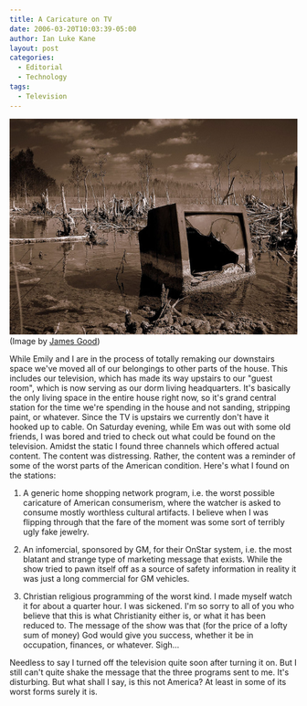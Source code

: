 ```yaml
---
title: A Caricature on TV
date: 2006-03-20T10:03:39-05:00
author: Ian Luke Kane
layout: post
categories:
  - Editorial
  - Technology
tags:
  - Television
---
```


![(James Good)](/assets/television.jpg)  
(Image by [James Good](http://www.flickr.com/photos/jamesgood/363013819/sizes/z/in/photostream/))

While Emily and I are in the process of totally remaking our downstairs
space we've moved all of our belongings to other parts of the house.
This includes our television, which has made its way upstairs to our
"guest room", which is now serving as our dorm living headquarters. It's
basically the only living space in the entire house right now, so it's
grand central station for the time we're spending in the house and not
sanding, stripping paint, or whatever. Since the TV is upstairs we
currently don't have it hooked up to cable. On Saturday evening, while
Em was out with some old friends, I was bored and tried to check out
what could be found on the television. Amidst the static I found three
channels which offered actual content. The content was distressing.
Rather, the content was a reminder of some of the worst parts of the
American condition. Here's what I found on the stations:

1. A generic home shopping network program, i.e. the worst possible
   caricature of American consumerism, where the watcher is asked to
   consume mostly worthless cultural artifacts. I believe when I was
   flipping through that the fare of the moment was some sort of
   terribly ugly fake jewelry.

2. An infomercial, sponsored by GM, for their OnStar system, i.e. the
   most blatant and strange type of marketing message that exists. While
   the show tried to pawn itself off as a source of safety information
   in reality it was just a long commercial for GM vehicles.

3. Christian religious programming of the worst kind. I made myself
   watch it for about a quarter hour. I was sickened. I'm so sorry to
   all of you who believe that this is what Christianity either is, or
   what it has been reduced to. The message of the show was that (for
   the price of a lofty sum of money) God would give you success,
   whether it be in occupation, finances, or whatever. Sigh...

Needless to say I turned off the television quite soon after turning it
on. But I still can't quite shake the message that the three programs
sent to me. It's disturbing. But what shall I say, is this not America?
At least in some of its worst forms surely it is.
